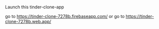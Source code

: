 Launch this tinder-clone-app

go to https://tinder-clone-7278b.firebaseapp.com/ or go to https://tinder-clone-7278b.web.app/
